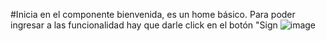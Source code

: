 #Inicia en el componente bienvenida, es un home básico. Para poder ingresar a las funcionalidad hay que darle click en el botón "Sign 
![image](https://user-images.githubusercontent.com/48496310/184423107-ec8a9cf7-0108-47a6-bc27-517b8fecdce6.png)

#
